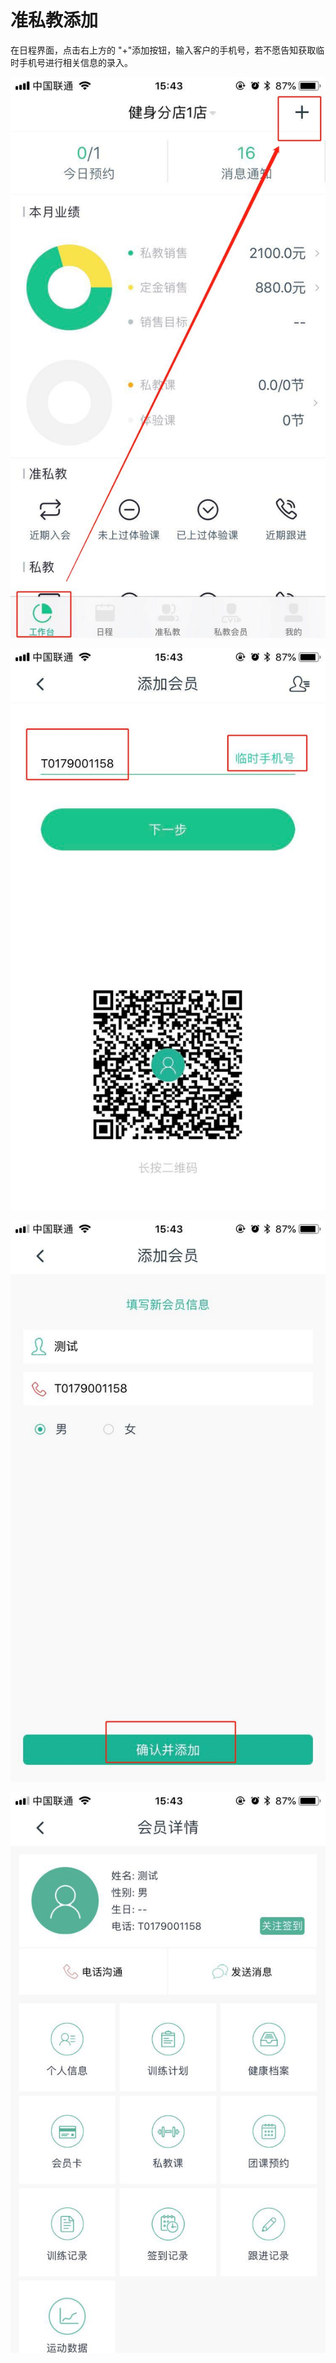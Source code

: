 # 准私教添加

在日程界面，点击右上方的 "+"添加按钮，输入客户的手机号，若不愿告知获取临时手机号进行相关信息的录入。

![](../.gitbook/assets/1%20%284%29.jpg)

![](../.gitbook/assets/2%20%285%29.jpg)

![](../.gitbook/assets/3%20%282%29.jpg)

![](../.gitbook/assets/4%20%282%29.jpg)

